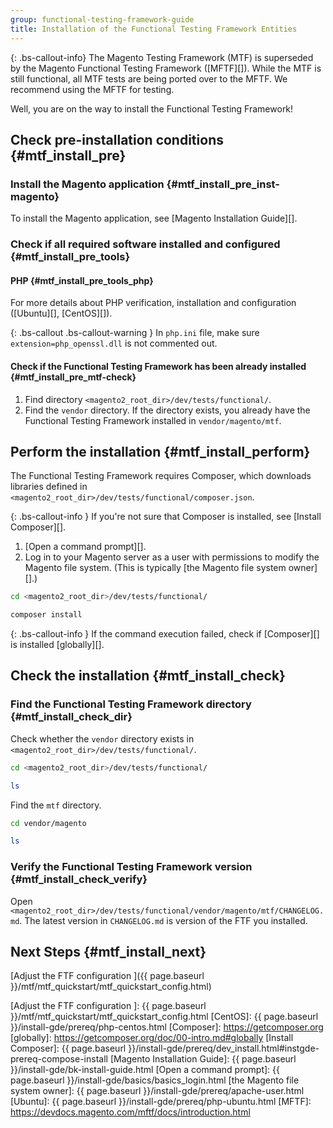 ```yaml
---
group: functional-testing-framework-guide
title: Installation of the Functional Testing Framework Entities
---
```


{: .bs-callout-info}
The Magento Testing Framework (MTF) is superseded by the Magento Functional Testing Framework ([MFTF][]).
While the MTF is still functional, all MTF tests are being ported over to the MFTF. We recommend using the MFTF for testing.

Well, you are on the way to install the Functional Testing Framework!

## Check pre-installation conditions {#mtf_install_pre}

### Install the Magento application {#mtf_install_pre_inst-magento}

To install the Magento application, see [Magento Installation Guide][].

### Check if all required software installed and configured {#mtf_install_pre_tools}

#### PHP {#mtf_install_pre_tools_php}

For more details about PHP verification, installation and configuration ([Ubuntu][], [CentOS][]).

{: .bs-callout .bs-callout-warning }
In `php.ini` file, make sure `extension=php_openssl.dll` is not commented out.

#### Check if the Functional Testing Framework has been already installed {#mtf_install_pre_mtf-check}

1. Find directory `<magento2_root_dir>/dev/tests/functional/`.
2. Find the `vendor` directory. If the directory exists, you already have the Functional Testing Framework installed in `vendor/magento/mtf`.

## Perform the installation {#mtf_install_perform}

The Functional Testing Framework requires Composer, which downloads libraries defined in `<magento2_root_dir>/dev/tests/functional/composer.json`.

{: .bs-callout-info }
If you're not sure that Composer is installed, see [Install Composer][].

1. [Open a command prompt][].
2. Log in to your Magento server as a user with permissions to modify the Magento file system. (This is typically [the Magento file system owner][].)

```bash
cd <magento2_root_dir>/dev/tests/functional/
```

```bash
composer install
```

{: .bs-callout-info }
If the command execution failed, check if [Composer][] is installed [globally][].

## Check the installation {#mtf_install_check}

### Find the Functional Testing Framework directory {#mtf_install_check_dir}

Check whether the `vendor` directory exists in `<magento2_root_dir>/dev/tests/functional/`.

```bash
cd <magento2_root_dir>/dev/tests/functional/
```

```bash
ls
```

Find the `mtf` directory.

```bash
cd vendor/magento
```

```bash
ls
```

### Verify the Functional Testing Framework version {#mtf_install_check_verify}

Open `<magento2_root_dir>/dev/tests/functional/vendor/magento/mtf/CHANGELOG.md`.
The latest version in `CHANGELOG.md` is version of the FTF you installed.

## Next Steps {#mtf_install_next}

[Adjust the FTF configuration ]({{ page.baseurl }}/mtf/mtf_quickstart/mtf_quickstart_config.html)

<!-- Link defifnitions -->

[Adjust the FTF configuration ]: {{ page.baseurl }}/mtf/mtf_quickstart/mtf_quickstart_config.html
[CentOS]: {{ page.baseurl }}/install-gde/prereq/php-centos.html
[Composer]: https://getcomposer.org
[globally]: https://getcomposer.org/doc/00-intro.md#globally
[Install Composer]: {{ page.baseurl }}/install-gde/prereq/dev_install.html#instgde-prereq-compose-install
[Magento Installation Guide]: {{ page.baseurl }}/install-gde/bk-install-guide.html
[Open a command prompt]: {{ page.baseurl }}/install-gde/basics/basics_login.html
[the Magento file system owner]: {{ page.baseurl }}/install-gde/prereq/apache-user.html
[Ubuntu]: {{ page.baseurl }}/install-gde/prereq/php-ubuntu.html
[MFTF]: https://devdocs.magento.com/mftf/docs/introduction.html
